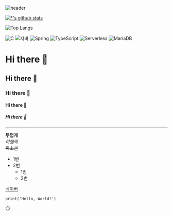 ![header](https://capsule-render.vercel.app/api?type=wave&color=auto&height=300&section=header&text=깃허브%20특강&fontSize=90)

[![*'s github stats](https://github-readme-stats.vercel.app/api?username=minwoo76430635)](https://github.com/minwoo76430635)

[![Top Langs](https://github-readme-stats.vercel.app/api/top-langs/?username=minwoo76430635)](https://github.com/minwoo76430635/github-readme-stats)

![C](https://img.shields.io/badge/-C-123456?style=flat-square&logo=C&logoColor=black)
![자바](https://img.shields.io/badge/-자바-007396?style=flat&logo=Java&logoColor=ffffff)
![Spring](https://img.shields.io/badge/-Spring-6DB33F?style=for-the-badge&logo=Spring&logoColor=white)
![TypeScript](https://img.shields.io/badge/-TypeScript-3178C6?style=flat-square&logo=TypeScript&logoColor=white)
![Serverless](https://img.shields.io/badge/-Serverless-FD5750?style=flat-square&logo=Serverless&logoColor=magenta)
![MariaDB](https://img.shields.io/badge/-MariaDB-1F305F?style=flat-square&logo=mariadb&logoColor=white)

# Hi there 👋
## Hi there 👋
### Hi there 👋
#### Hi there 👋
##### Hi there 👋

---

**두껍게** <br>
*이탤릭* <br>
~~취소선~~ <br>

* 1번
* 2번
  - 1번
  - 2번

[네이버](https://www.naver.com)

```
print('Hello, World!')
```

:smirk:
